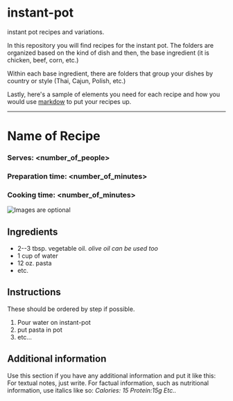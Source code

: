 # instant-pot
instant pot recipes and variations.

In this repository you will find recipes for the instant pot.
The folders are organized based on the kind of dish and then, the base ingredient (it is chicken, beef, corn, etc.)

Within each base ingredient, there are folders that group your dishes by country or style (Thai, Cajun, Polish, etc.)

Lastly, here's a sample of elements you need for each recipe and how you would use [markdow](https://www.markdownguide.org/cheat-sheet/) to put your recipes up.

----
# Name of Recipe

### Serves: <number_of_people>
### Preparation time: <number_of_minutes>
### Cooking time: <number_of_minutes>

![Images are optional](image.jpg)

## Ingredients
- 2--3 tbsp. vegetable oil. *olive oil can be used too*
- 1 cup of water
- 12 oz. pasta
- etc.

## Instructions
These should be ordered by step if possible.
1. Pour water on instant-pot
2. put pasta in pot
3. etc...

## Additional information
Use this section if you have any additional information and put it like this:
For textual notes, just write. For factual information, such as nutritional information, use italics like so:
*Calories: 15*
*Protein:15g*
*Etc..*
